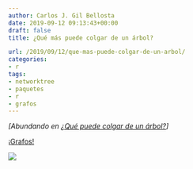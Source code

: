 ```yaml
---
author: Carlos J. Gil Bellosta
date: 2019-09-12 09:13:43+00:00
draft: false
title: ¿Qué más puede colgar de un árbol?

url: /2019/09/12/que-mas-puede-colgar-de-un-arbol/
categories:
- r
tags:
- networktree
- paquetes
- r
- grafos
---
```


_[Abundando en _[_¿Qué puede colgar de un árbol?_](https://www.datanalytics.com/2019/05/21/que-puede-colgar-de-un-arbol/)_]_

[¡Grafos!](https://eeecon.uibk.ac.at/~zeileis/news/networktree/)

![](/wp-uploads/2019/09/networktree-dass-1024x927.png#center)